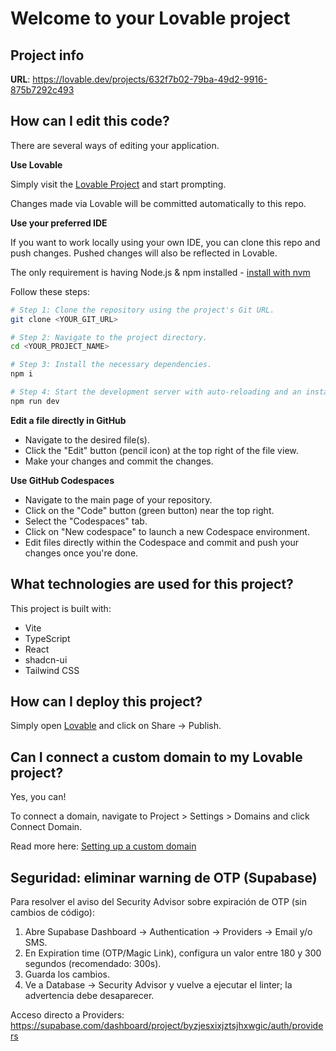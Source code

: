 # Welcome to your Lovable project

## Project info

**URL**: https://lovable.dev/projects/632f7b02-79ba-49d2-9916-875b7292c493

## How can I edit this code?

There are several ways of editing your application.

**Use Lovable**

Simply visit the [Lovable Project](https://lovable.dev/projects/632f7b02-79ba-49d2-9916-875b7292c493) and start prompting.

Changes made via Lovable will be committed automatically to this repo.

**Use your preferred IDE**

If you want to work locally using your own IDE, you can clone this repo and push changes. Pushed changes will also be reflected in Lovable.

The only requirement is having Node.js & npm installed - [install with nvm](https://github.com/nvm-sh/nvm#installing-and-updating)

Follow these steps:

```sh
# Step 1: Clone the repository using the project's Git URL.
git clone <YOUR_GIT_URL>

# Step 2: Navigate to the project directory.
cd <YOUR_PROJECT_NAME>

# Step 3: Install the necessary dependencies.
npm i

# Step 4: Start the development server with auto-reloading and an instant preview.
npm run dev
```

**Edit a file directly in GitHub**

- Navigate to the desired file(s).
- Click the "Edit" button (pencil icon) at the top right of the file view.
- Make your changes and commit the changes.

**Use GitHub Codespaces**

- Navigate to the main page of your repository.
- Click on the "Code" button (green button) near the top right.
- Select the "Codespaces" tab.
- Click on "New codespace" to launch a new Codespace environment.
- Edit files directly within the Codespace and commit and push your changes once you're done.

## What technologies are used for this project?

This project is built with:

- Vite
- TypeScript
- React
- shadcn-ui
- Tailwind CSS

## How can I deploy this project?

Simply open [Lovable](https://lovable.dev/projects/632f7b02-79ba-49d2-9916-875b7292c493) and click on Share -> Publish.

## Can I connect a custom domain to my Lovable project?

Yes, you can!

To connect a domain, navigate to Project > Settings > Domains and click Connect Domain.

Read more here: [Setting up a custom domain](https://docs.lovable.dev/tips-tricks/custom-domain#step-by-step-guide)

## Seguridad: eliminar warning de OTP (Supabase)

Para resolver el aviso del Security Advisor sobre expiración de OTP (sin cambios de código):

1. Abre Supabase Dashboard → Authentication → Providers → Email y/o SMS.
2. En Expiration time (OTP/Magic Link), configura un valor entre 180 y 300 segundos (recomendado: 300s).
3. Guarda los cambios.
4. Ve a Database → Security Advisor y vuelve a ejecutar el linter; la advertencia debe desaparecer.

Acceso directo a Providers: https://supabase.com/dashboard/project/byzjesxixjztsjhxwgic/auth/providers

